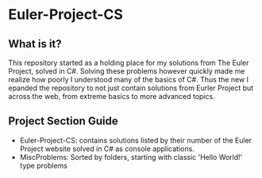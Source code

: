 # Euler-Project-CS

## What is it?
This repository started as a holding place for my solutions from The Euler Project, solved in C#. Solving these problems however quickly made me realize how poorly I understood many of the basics of C#. Thus the new I epanded the repository to not just contain solutions from Eurler Project but across the web, from extreme basics to more advanced topics.

## Project Section Guide
* Euler-Project-CS: contains solutions listed by their number of the Euler Project website solved in C# as console applications.
* MiscProblems: Sorted by folders, starting with classic 'Hello World!' type problems
